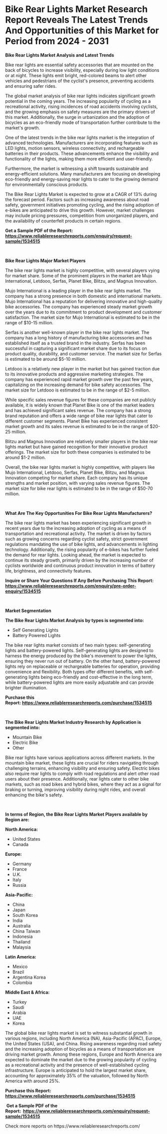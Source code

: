 <p><h1>Bike Rear Lights Market Research Report Reveals The Latest Trends And Opportunities of this Market for Period from 2024 - 2031</h1></p><p><strong>Bike Rear Lights Market Analysis and Latest Trends</strong></p>
<p><p>Bike rear lights are essential safety accessories that are mounted on the back of bicycles to increase visibility, especially during low light conditions or at night. These lights emit bright, red-colored beams to alert other vehicles and pedestrians of the cyclist's presence, preventing accidents and ensuring safer rides.</p><p>The global market analysis of bike rear lights indicates significant growth potential in the coming years. The increasing popularity of cycling as a recreational activity, rising incidences of road accidents involving cyclists, and the growing emphasis on safety measures are the primary drivers of this market. Additionally, the surge in urbanization and the adoption of bicycles as an eco-friendly mode of transportation further contribute to the market's growth.</p><p>One of the latest trends in the bike rear lights market is the integration of advanced technologies. Manufacturers are incorporating features such as LED lights, motion sensors, wireless connectivity, and rechargeable batteries in their products. These advancements enhance the visibility and functionality of the lights, making them more efficient and user-friendly.</p><p>Furthermore, the market is witnessing a shift towards sustainable and energy-efficient solutions. Many manufacturers are focusing on developing eco-friendly and energy-saving rear lights to cater to the growing demand for environmentally conscious products.</p><p>The Bike Rear Lights Market is expected to grow at a CAGR of 13% during the forecast period. Factors such as increasing awareness about road safety, government initiatives promoting cycling, and the rising adoption of e-bikes are anticipated to drive this growth. However, market challenges may include pricing pressures, competition from unorganized players, and the availability of counterfeit products in certain regions.</p></p>
<p><strong>Get a Sample PDF of the Report:&nbsp; <a href="https://www.reliableresearchreports.com/enquiry/request-sample/1534515">https://www.reliableresearchreports.com/enquiry/request-sample/1534515</a></strong></p>
<p>&nbsp;</p>
<p><strong>Bike Rear Lights Major Market Players</strong></p>
<p><p>The bike rear lights market is highly competitive, with several players vying for market share. Some of the prominent players in the market are Mujo International, Letdooo, Serfas, Planet Bike, Blitzu, and Magnus Innovation. </p><p>Mujo International is a leading player in the bike rear lights market. The company has a strong presence in both domestic and international markets. Mujo International has a reputation for delivering innovative and high-quality bike accessories. The company has experienced steady market growth over the years due to its commitment to product development and customer satisfaction. The market size for Mujo International is estimated to be in the range of $10-15 million.</p><p>Serfas is another well-known player in the bike rear lights market. The company has a long history of manufacturing bike accessories and has established itself as a trusted brand in the industry. Serfas has been successful in capturing a significant market share due to its focus on product quality, durability, and customer service. The market size for Serfas is estimated to be around $5-10 million.</p><p>Letdooo is a relatively new player in the market but has gained traction due to its innovative products and aggressive marketing strategies. The company has experienced rapid market growth over the past few years, capitalizing on the increasing demand for bike safety accessories. The market size for Letdooo is estimated to be in the range of $2-5 million.</p><p>While specific sales revenue figures for these companies are not publicly available, it is widely known that Planet Bike is one of the market leaders and has achieved significant sales revenue. The company has a strong brand reputation and offers a wide range of bike rear lights that cater to different customer segments. Planet Bike has experienced consistent market growth and its sales revenue is estimated to be in the range of $20-25 million.</p><p>Blitzu and Magnus Innovation are relatively smaller players in the bike rear lights market but have gained recognition for their innovative product offerings. The market size for both these companies is estimated to be around $1-2 million.</p><p>Overall, the bike rear lights market is highly competitive, with players like Mujo International, Letdooo, Serfas, Planet Bike, Blitzu, and Magnus Innovation competing for market share. Each company has its unique strengths and market position, with varying sales revenue figures. The market size for bike rear lights is estimated to be in the range of $50-70 million.</p></p>
<p>&nbsp;</p>
<p><strong>What Are The Key Opportunities For Bike Rear Lights Manufacturers?</strong></p>
<p><p>The bike rear lights market has been experiencing significant growth in recent years due to the increasing adoption of cycling as a means of transportation and recreational activity. The market is driven by factors such as growing concerns regarding cyclist safety, strict government regulations mandating the use of bike lights, and advancements in lighting technology. Additionally, the rising popularity of e-bikes has further fueled the demand for rear lights. Looking ahead, the market is expected to continue its steady growth, primarily driven by the increasing number of cyclists worldwide and continuous product innovation in terms of battery life, brightness, and connectivity features.</p></p>
<p><strong>Inquire or Share Your Questions If Any Before Purchasing This Report: <a href="https://www.reliableresearchreports.com/enquiry/pre-order-enquiry/1534515">https://www.reliableresearchreports.com/enquiry/pre-order-enquiry/1534515</a></strong></p>
<p>&nbsp;</p>
<p><strong>Market Segmentation</strong></p>
<p><strong>The Bike Rear Lights Market Analysis by types is segmented into:</strong></p>
<p><ul><li>Self Generating Lights</li><li>Battery Powered Lights</li></ul></p>
<p><p>The bike rear lights market consists of two main types: self-generating lights and battery-powered lights. Self-generating lights are designed to harness the energy produced by the bike's movement to power the lights, ensuring they never run out of battery. On the other hand, battery-powered lights rely on replaceable or rechargeable batteries for operation, providing convenience and flexibility. Both types offer different benefits, with self-generating lights being eco-friendly and cost-effective in the long term, while battery-powered lights are more easily adjustable and can provide brighter illumination.</p></p>
<p><strong>Purchase this Report:&nbsp;<a href="https://www.reliableresearchreports.com/purchase/1534515">https://www.reliableresearchreports.com/purchase/1534515</a></strong></p>
<p>&nbsp;</p>
<p><strong>The Bike Rear Lights Market Industry Research by Application is segmented into:</strong></p>
<p><ul><li>Mountain Bike</li><li>Electric Bike</li><li>Other</li></ul></p>
<p><p>Bike rear lights have various applications across different markets. In the mountain bike market, these lights are crucial for riders navigating through challenging terrains, enhancing visibility and ensuring safety. Electric bikes also require rear lights to comply with road regulations and alert other road users about their presence. Additionally, rear lights cater to other bike markets, such as road bikes and hybrid bikes, where they act as a signal for braking or turning, improving visibility during night rides, and overall enhancing the bike's safety.</p></p>
<p>&nbsp;</p>
<p><strong>In terms of Region, the Bike Rear Lights Market Players available by Region are:</strong></p>
<p>
    <p> <strong> North America: </strong>
        <ul>
            <li>United States</li>
            <li>Canada</li>
        </ul>
        </p> 
    <p> <strong> Europe: </strong>
        <ul>
            <li>Germany</li>
            <li>France</li>
            <li>U.K.</li>
            <li>Italy</li>
            <li>Russia</li>
        </ul>
        </p> 
    <p> <strong> Asia-Pacific: </strong>
        <ul>
            <li>China</li>
            <li>Japan</li>
            <li>South Korea</li>
            <li>India</li>
            <li>Australia</li>
            <li>China Taiwan</li>
            <li>Indonesia</li>
            <li>Thailand</li>
            <li>Malaysia</li>
        </ul>
        </p> 
    <p> <strong> Latin America: </strong>
        <ul>
            <li>Mexico</li>
            <li>Brazil</li>
            <li>Argentina Korea</li>
            <li>Colombia</li>
        </ul>
        </p> 
    <p> <strong> Middle East & Africa: </strong>
        <ul>
            <li>Turkey</li>
            <li>Saudi</li>
            <li>Arabia</li>
            <li>UAE</li>
            <li>Korea</li>
        </ul>
    </p>
    </p>
<p><p>The global bike rear lights market is set to witness substantial growth in various regions, including North America (NA), Asia-Pacific (APAC), Europe, the United States (USA), and China. Rising awareness regarding road safety and the increasing adoption of bicycles as a means of transportation are driving market growth. Among these regions, Europe and North America are expected to dominate the market due to the growing popularity of cycling as a recreational activity and the presence of well-established cycling infrastructure. Europe is anticipated to hold the largest market share, accounting for approximately 35% of the valuation, followed by North America with around 25%.</p></p>
<p><strong>Purchase this Report: <a href="https://www.reliableresearchreports.com/purchase/1534515">https://www.reliableresearchreports.com/purchase/1534515</a></strong></p>
<p>&nbsp;<strong>Get a Sample PDF of the Report:&nbsp;&nbsp;<a href="https://www.reliableresearchreports.com/enquiry/request-sample/1534515">https://www.reliableresearchreports.com/enquiry/request-sample/1534515</a></strong></p>
<p><strong></strong></p>
<p>Check more reports on https://www.reliableresearchreports.com/</p>